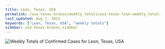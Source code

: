 ```yaml
---
title: Leon, Texas, USA
permalink: /usa-texas-brazos/weekly_totals/usa-texas-leon-weekly_totals.html
last_updated: Aug 7, 2021
keywords: ["Leon, Texas, USA", "weekly totals"]
sidebar: usa-texas-brazos_sidebar
---
```


![Weekly Totals of Confirmed Cases for Leon, Texas, USA](/covid_tracker/images/graphs/usa-texas-leon-weekly_totals_graph.png)
